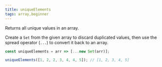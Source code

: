 ```yaml
---
title: uniqueElements
tags: array,beginner
---
```


Returns all unique values in an array.

Create a `Set` from the given array to discard duplicated values, then use the spread operator (`...`) to convert it back to an array.

```js
const uniqueElements = arr => [...new Set(arr)];
```

```js
uniqueElements([1, 2, 2, 3, 4, 4, 5]); // [1, 2, 3, 4, 5]
```
